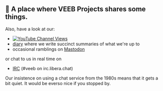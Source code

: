 ## 👋 A place where VEEB Projects shares some things.

Also, have a look at our:

- [![YouTube Channel Views](https://img.shields.io/youtube/channel/views/UCz5BOU9J9pB_O0B8-rDjCWQ?style=flat&logo=youtube&logoColor=red&labelColor=white&color=ffed53)](https://www.youtube.com/channel/UCz5BOU9J9pB_O0B8-rDjCWQ)
- [diary](https://veeb.ch/projects) where we write succinct summaries of what we're up to
- occasional ramblings on <a rel="me" href="https://fosstodon.org/@veeb">Mastodon</a>


 
or chat to us in real time on

- [IRC](https://web.libera.chat/?nick=LotOfFroth%3F#veeb) (#veeb on irc.libera.chat)

Our insistence on using a chat service from the 1980s means that it gets a bit quiet. It would be everso nice if you stopped by. 

<!---
veebch/veebch is a ✨ special ✨ repository because its `README.md` (this file) appears on your GitHub profile.
You can click the Preview link to take a look at your changes.
--->
